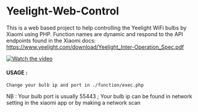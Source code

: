 # Yeelight-Web-Control

This is a web based project to help controlling the Yeelight WiFi bulbs by Xiaomi using PHP.
Function names are dynamic and respond to the API endpoints found in the Xiaomi docs:
https://www.yeelight.com/download/Yeelight_Inter-Operation_Spec.pdf


[![Watch the video](https://img.youtube.com/vi/T-D1KVIuvjA/maxresdefault.jpg)]([https://youtu.be/T-D1KVIuvjA](https://www.youtube.com/watch?v=_4IZ4fbg9Yg))


#### USAGE :
```
Change your bulb ip and port in ./function/exec.php
```
NB : Your bulb port is usually 55443 ; Your bulb ip can be found in network setting in the xiaomi app or by making a network scan
